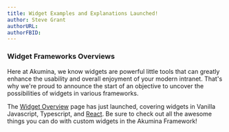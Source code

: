 ```yaml
---
title: Widget Examples and Explanations Launched!
author: Steve Grant
authorURL: 
authorFBID: 
---
```


### Widget Frameworks Overviews

Here at Akumina, we know widgets are powerful little tools that can greatly enhance the usability and overall enjoyment of your modern intranet. That's why we're proud to announce the start of an objective to uncover the possibilities of widgets in various frameworks. 

The [Widget Overview](/docs/Akumina-Widgets-Overview) page has just launched, covering widgets in Vanilla Javascript, Typescript, and [React](/docs/Akumina-React-Widgets). Be sure to check out all the awesome things you can do with custom widgets in the Akumina Framework!